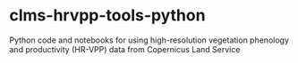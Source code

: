 # clms-hrvpp-tools-python
Python code and notebooks for using high-resolution vegetation phenology and productivity (HR-VPP) data from Copernicus Land Service
